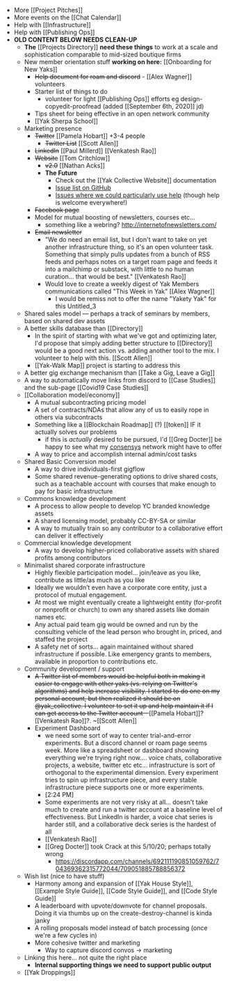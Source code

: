 - More [[Project Pitches]]
- More events on the [[Chat Calendar]]
- Help with [[Infrastructure]]
- Help with [[Publishing Ops]]
- **OLD CONTENT BELOW NEEDS CLEAN-UP**
    - **The** [[Projects Directory]] **need these things** to work at a scale and sophistication comparable to mid-sized boutique firms
    - New member orientation stuff __working on here:__ [[Onboarding for New Yaks]]
        - ~~Help document for roam and discord~~ - [[Alex Wagner]] volunteers
        - Starter list of things to do
            - volunteer for light [[Publishing Ops]] efforts eg design-copyedit-proofread (added [[September 6th, 2020]] jd)
        - Tips sheet for being effective in an open network community
        - [[Yak Sherpa School]]
    - Marketing presence
        - ~~Twitter~~   [[Pamela Hobart]] +3-4 people 
            - ~~Twitter List~~ [[Scott Allen]]
        - ~~LinkedIn~~   [[Paul Millerd]] [[Venkatesh Rao]]
        - ~~Website~~  [[Tom Critchlow]]  
            - ~~v2.0~~ [[Nathan Acks]]
            - **The Future**
                - Check out the [[Yak Collective Website]] documentation
                - [Issue list on GitHub](https://github.com/The-Yak-Collective/yakcollective/issues)
                - [Issues where we could particularly use help](https://github.com/The-Yak-Collective/yakcollective/issues?q=is%3Aopen+is%3Aissue+label%3A%22help+wanted%22) (though help is welcome everywhere!)
        - ~~Facebook page~~ 
        - Model for mutual boosting of newsletters, courses etc...
            - something like a webring? http://internetofnewsletters.com/
        - ~~Email newsletter~~
            - "We do need an email list, but I don't want to take on yet another infrastructure thing, so it's an open volunteer task. Something that simply pulls updates from a bunch of RSS feeds and perhaps notes on a target roam page and feeds it into a mailchimp or substack, with little to no human curation... that would be best." [[Venkatesh Rao]]
            - Would love to create a weekly digest of Yak Members communications called "This Week in Yak" [[Alex Wagner]]
                - I would be remiss not to offer the name "Yakety Yak" for this Untitled_3 
    - Shared sales model — perhaps a track of seminars by members, based on shared dev assets
    - A better skills database than [[Directory]]
        - In the spirit of starting with what we've got and optimizing later, I'd propose that simply adding better structure to [[Directory]] would be a good next action vs. adding another tool to the mix. I volunteer to help with this. [[Scott Allen]]
        - [[Yak-Walk Map]] project is starting to address this 
    - A better gig exchange mechanism than [[Take a Gig, Leave a Gig]]
    - A way to automatically move links from discord to [[Case Studies]] and the sub-page [[Covid19 Case Studies]]
    - [[Collaboration model/economy]]
        - A mutual subcontracting pricing model
        - A set of contracts/NDAs that allow any of us to easily rope in others via subcontracts
        - Something like a [[Blockchain Roadmap]] (?) [[token]] IF it actually solves our problems
            - if this is *actually* desired to be pursued, I'd [[Greg Docter]] be happy to see what my [consensys](https://consensys.net/) network might have to offer
        - A way to price and accomplish internal admin/cost tasks
    - Shared Basic Conversion model
        - A way to drive individuals-first gigflow
        - Some shared revenue-generating options to drive shared costs, such as a teachable account with courses that make enough to pay for basic infrastructure
    - Commons knowledge development
        - A process to allow people to develop YC branded knowledge assets
        - A shared licensing model, probably CC-BY-SA or similar
        - A way to mutually train so any contributor to a collaborative effort can deliver it effectively 
    - Commercial knowledge development
        - A way to develop higher-priced collaborative assets with shared profits among contributors
    - Minimalist shared corporate infrastructure
        - Highly flexible participation  model... join/leave as you like, contribute as little/as much as you like
        - Ideally we wouldn’t even have a corporate core entity, just a protocol of mutual engagement.
        - At most we might eventually create a lightweight entity (for-profit or nonprofit or church) to own any shared assets like domain names etc.
        - Any actual paid team gig would be owned and run by the consulting vehicle of the lead person who brought in, priced, and staffed the project
        - A safety net of sorts... again maintained without shared infrastructure if possible. Like emergency grants to members, available in proportion to contributions etc.
    - Community development / support
        - ~~A Twitter list of members would be helpful both in making it easier to engage with other yaks (vs. relying on Twitter's algorithms) and help increase visibility. I started to do one on my personal account, but then realized it should be on @yak_collective. I volunteer to set it up and help maintain it if I can get access to the Twitter account~~—[[Pamela Hobart]]? [[Venkatesh Rao]]?. ~[[Scott Allen]]
        - Experiment Dashboard
            - we need some sort of way to center trial-and-error experiments. But a discord channel or roam page seems week. More like a spreadsheet or dashboard showing everything we're trying right now.... voice chats, collaborative projects, a website, twitter etc etc... infrastructure is sort of orthogonal to the experimental dimension. Every experiment tries to spin up infrastructure piece, and every stable infrastructure piece supports one or more experiments.
            - [2:24 PM]
            - Some experiments are not very risky at all... doesn't take much to create and run a twitter account at a baseline level of effectiveness. But LinkedIn is harder, a voice chat series is harder still, and a collaborative deck series is the hardest of all
            - [[Venkatesh Rao]]
            - [[Greg Docter]] took Crack at this 5/10/20; perhaps totally wrong
                - https://discordapp.com/channels/692111190851059762/704369362315772044/709051885788856372
    - Wish list (nice to have stuff)
        - Harmony among and expansion of [[Yak House Style]], [[Example Style Guide]], [[Code Style Guide]], and [[Code Style Guide]]
        - A leaderboard with upvote/downvote for channel proposals. Doing it via thumbs up on the create-destroy-channel is kinda janky
        - A rolling proposals model instead of batch processing (once we're a few cycles in)
        - More cohesive twitter and marketing 
            - Way to capture discord convos -> marketing
    - Linking this here... not quite the right place
        - **Internal supporting things we need to support public output**
    - [[Yak Droppings]]

